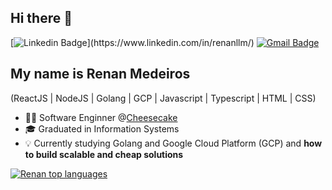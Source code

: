 ## Hi there 👋

[![Linkedin Badge](https://img.shields.io/badge/-LinkedIn-6633cc?style=flat-square&logo=Linkedin&logoColor=white&link=https://[www.linkedin.com/in/fernanda-kipper-5958a61a9/](https://www.linkedin.com/in/renanllm/))](https://www.linkedin.com/in/renanllm/)
[![Gmail Badge](https://img.shields.io/badge/-renanllm01@gmail.com-6633cc?style=flat-square&logo=Gmail&logoColor=white&link=mailto:renanllm01@gmail.com)](mailto:renanllm01@gmail.com)

## My name is Renan Medeiros
(ReactJS | NodeJS | Golang | GCP | Javascript | Typescript | HTML | CSS)
- 👩‍💻 Software Enginner @[Cheesecake](https://cheesecakelabs.com/)
- 🎓 Graduated in Information Systems
- 💡 Currently studying Golang and Google Cloud Platform (GCP) and **how to build scalable and cheap solutions**

<div align="left">
  
[![Renan top languages](https://github-readme-stats.vercel.app/api/top-langs/?username=Renanllm&theme=blue-white)](https://github.com/anuraghazra/github-readme-stats)

</div>
